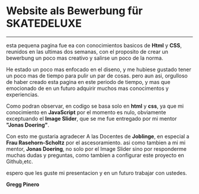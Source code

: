 # Website als Bewerbung für SKATEDELUXE
---------------------------------------------------------------------------------------------------------------------------

esta pequena pagina fue ea con conocimientos basicos de **Html** y **CSS**, reunidos en las ultimas dos semanas, con el proposito
de crear un bewerbung un poco mas creativo y salirse un poco de la norma.

He estado un poco mas enfocado en el diseno, y me hubiese gustado tener un poco mas de tiempo para pulir un par de cosas.
pero aun asi, orgulloso de haber creado esta pagina en este periodo de tiempo, y mas que emocionado 
de en un futuro adquirir muchos mas conocimentos y experiencias.

Como podran observar, en codigo se basa solo en **html** y **css**, ya que mi conocimiento en **JavaScript** por el momento es
nulo, obviamente exceptuando el **Image Slider**, que se me fue entregado por mi mentor **"Jonas Doering"**.

Con esto me gustaria agradecer A las Docentes de **Joblinge**, en especial a **Frau Rasehorn-Scholtz** por el ascesoramiento.
asi como tambien a mi mi mentor, **Jonas Doering**, no solo por el Image Slider sino por responderme muchas dudas y preguntas, 
como tambien a configurar este proyecto en Github,etc.

espero que les guste mi presentacion y en un futuro trabajar con ustedes.

**Gregg Pinero**
